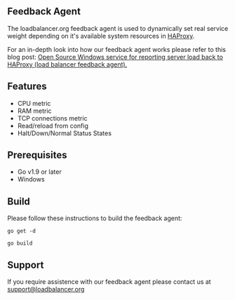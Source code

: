 ## Feedback Agent

The loadbalancer.org feedback agent is used to dynamically set real service weight depending on it's available system resources in <a href="http://www.haproxy.org/">HAProxy<a/>.
  
For an in-depth look into how our feedback agent works please refer to this blog post: <a href="http://www.loadbalancer.org/blog/open-source-windows-service-for-reporting-server-load-back-to-haproxy-load-balancer-feedback-agent/">Open Source Windows service for reporting server load back to HAProxy (load balancer feedback agent).</a>
  
## Features

- CPU metric
- RAM metric
- TCP connections metric
- Read/reload from config
- Halt/Down/Normal Status States

## Prerequisites

* Go v1.9 or later
* Windows

## Build
Please follow these instructions to build the feedback agent:

```
go get -d
```

```
go build
```
## Support
If you require assistence with our feedback agent please contact us at support@loadbalancer.org
